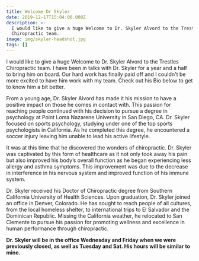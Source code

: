 ```yaml
---
title: Welcome Dr Skyler
date: 2019-12-17T15:04:00.000Z
description: >-
  I would like to give a huge Welcome to Dr. Skyler Alvord to the Trestles
  Chiropractic team.
image: img/skyler-headshot.jpg
tags: []
---
```

I would like to give a huge Welcome to Dr. Skyler Alvord to the Trestles Chiropractic team. I have been in talks with Dr. Skyler for a year and a half to bring him on board. Our hard work has finally paid off and I couldn't be more excited to have him work with my team. Check out his Bio below to get to know him a bit better.

From a young age, Dr. Skyler Alvord has made it his mission to have a positive impact on those he comes in contact with. This passion for reaching people continued with his decision to pursue a degree in psychology at Point Loma Nazarene University in San Diego, CA. Dr. Skyler focused on sports psychology, studying under one of the top sports psychologists in California. As he completed this degree, he encountered a soccer injury leaving him unable to lead his active lifestyle. 

It was at this time that he discovered the wonders of chiropractic. Dr. Skyler was captivated by this form of healthcare as it not only took away his pain but also improved his body’s overall function as he began experiencing less allergy and asthma symptoms. This improvement was due to the decrease in interference in his nervous system and improved function of his immune system.

Dr. Skyler received his Doctor of Chiropractic degree from Southern California University of Health Sciences.  Upon graduation, Dr. Skyler joined an office in Denver, Colorado. He has sought to reach people of all cultures, from the local homeless shelter, to international trips to El Salvador and the Dominican Republic. Missing the California weather, he relocated to San Clemente to pursue his passion for promoting wellness and excellence in human performance through chiropractic.

**Dr. Skyler will be in the office Wednesday and Friday when we were previously closed, as well as Tuesday and Sat. His hours will be similar to mine.**